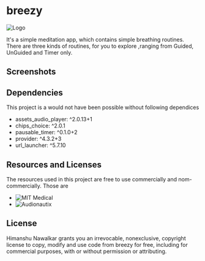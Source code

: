 # breezy
![Logo](demo/breezy.png)

It's a simple meditation app, which contains simple breathing routines. There are three kinds of routines, for you to explore ,ranging from Guided, UnGuided and Timer only.

## Screenshots


## Dependencies

This project is a would not have been possible without following dependices
- assets_audio_player: ^2.0.13+1
- chips_choice: ^2.0.1
- pausable_timer: ^0.1.0+2
- provider: ^4.3.2+3
- url_launcher: ^5.7.10

## Resources and Licenses

The resources used in this project are free to use commercially and nom- commercially. Those are
-  ![MIT Medical](https://medical.mit.edu/community/sleep/resources)
-  ![Audionautix](https://audionautix.com/)

## License

Himanshu Nawalkar grants you an irrevocable, nonexclusive, copyright license to copy, modify and use code from breezy for free, including for commercial purposes, with or without permission or attributing.
